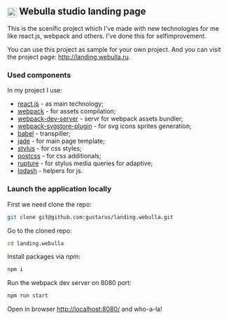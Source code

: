 ## <img src="http://webulla.ru/static/logo-60x60.png" width="22px" height="22px" style="vertical-align: middle;" /> Webulla studio landing page

This is the scenific project which I've made with new technologies for me like react.js, webpack and others. I've done this for selfimprovement. 

You can use this project as sample for your own project. And you can visit the project page: http://landing.webulla.ru.

### Used components
In my project I use:
* [react.js](https://facebook.github.io/react/) - as main technology;
* [webpack](https://webpack.github.io/) - for assets compilation;
* [webpack-dev-server](https://webpack.github.io/docs/webpack-dev-server.html) - servr for webpack assets bundler;
* [webpack-svgstore-plugin](https://www.npmjs.com/package/webpack-svgstore-plugin) - for svg icons sprites generation;
* [babel](https://babeljs.io/) - transpiller;
* [jade](http://jade-lang.com/) - for main page template;
* [stylus](http://stylus-lang.com/) - for css styles;
* [postcss](https://github.com/postcss/postcss) - for css additionals;
* [rupture](https://github.com/jescalan/rupture) - for stylus media queries for adaptive;
* [lodash](https://lodash.com/) - helpers for js.


### Launch the application locally
First we need clone the repo:
```bash
git clone git@github.com:gustarus/landing.webulla.git
```

Go to the cloned repo:
```bash
cd landing.webulla
```

Install packages via npm:
```bash
npm i
```

Run the webpack dev server on 8080 port:
```bash
npm run start
```

Open in browser [http://localhost:8080/](http://localhost:8080/) and who-a-la!
